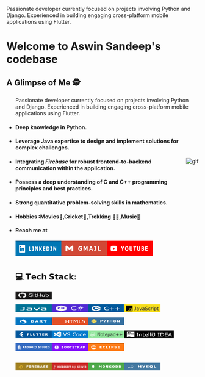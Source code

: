 Passionate developer currently focused on projects involving Python and Django. Experienced in building engaging cross-platform mobile applications using Flutter.

<h1>Welcome to Aswin Sandeep's codebase</h1>
<h2>A Glimpse of Me 🕵️</h2>
<ul>
Passionate developer currently focused on projects involving Python and Django. Experienced in building engaging cross-platform mobile applications using Flutter.
  <li><h4>Deep knowledge in Python.</h4></li>
  <li><h4>Leverage Java expertise to design and implement solutions for complex challenges.</h4></li>
  <img
  src="https://github.com/Aswin123445/Aswin123445/blob/main/asset/productive-inf(1).gif" 
  alt="gif" align="right" height="270px" 
/>  
<li><h4>Integrating <i>Firebase</i> for robust frontend-to-backend communication within the application.</h4></li>
<li><h4>Possess a deep understanding of C and C++ programming principles and best practices.</h4></li>
<li><h4>Strong quantitative problem-solving skills in mathematics.</h4></li>
<li><h4>Hobbies :Movies🎥,Cricket🏏,Trekking 🧗‍♂️,Music🎵</h4></li>
<li><h4>Reach me at</h4></li>
<a href="https://lnkd.in/gsGiJfcS">  <img src="https://github.com/Aswin123445/Aswin123445/blob/main/asset/linkedin.png" alt="photo" align="left" height="40px" width="120px">  </a>
<a href="mailto:aswinsandeep4@gmail.com">  <img src="https://github.com/Aswin123445/Aswin123445/blob/main/asset/gmail.png" alt="photo" align="left" height="40px" width="120px">  </a>
<a href="https://www.youtube.com/@AswinSandeep">  <img src="https://github.com/Aswin123445/Aswin123445/blob/main/asset/ut.png" alt="photo" align="left" height="40px" width="120px">  </a>
    </ul>
<br><br><br>
<ul>
<h2> 💻 𝗧𝗲𝗰𝗵 𝗦𝘁𝗮𝗰𝗸:</h2>
  <img src="https://github.com/Aswin123445/Aswin123445/blob/main/asset/github.png" alt="photo" align="left" height="20px" width="95px"><br><br>

<img src="https://github.com/Aswin123445/Aswin123445/blob/main/asset/java.png" alt="photo" align="left" height="20px" width="95px">
<img src="https://github.com/Aswin123445/Aswin123445/blob/main/asset/c.png" alt="photo" align="left" height="20px" width="95px">
<img src="https://github.com/Aswin123445/Aswin123445/blob/main/asset/cpp.png" alt="photo" align="left" height="20px" width="95px">
<img src="https://github.com/Aswin123445/Aswin123445/blob/main/asset/javascript.png" alt="photo" align="left" height="20px" width="95px"><br><br>
<img src="https://github.com/Aswin123445/Aswin123445/blob/main/asset/dart1.png" alt="photo" align="left" height="20px" width="95px">
<img src="https://github.com/Aswin123445/Aswin123445/blob/main/asset/html.png" alt="photo" align="left" height="20px" width="95px">
<img src="https://github.com/Aswin123445/Aswin123445/blob/main/asset/python.png" alt="photo" align="left" height="20px" width="95px"><br><br>
<img src="https://github.com/Aswin123445/Aswin123445/blob/main/asset/flutter.png" alt="photo" align="left" height="20px" width="95px">
<img src="https://github.com/Aswin123445/Aswin123445/blob/main/asset/vscode.png" alt="photo" align="left" height="20px" width="95px">
<img src="https://github.com/Aswin123445/Aswin123445/blob/main/asset/notepad.png" alt="photo" align="left" height="20px" width="95px">
<img src="https://github.com/Aswin123445/Aswin123445/blob/main/asset/Intellige.png" alt="photo" align="left" height="20px" width="130px"><br><br>
<img src="https://github.com/Aswin123445/Aswin123445/blob/main/asset/android.png" alt="photo" align="left" height="20px" width="95px">
<img src="https://github.com/Aswin123445/Aswin123445/blob/main/asset/bootstrap.png" alt="photo" align="left" height="20px" width="95px">
<img src="https://github.com/Aswin123445/Aswin123445/blob/main/asset/eclipse.png" alt="photo" align="left" height="20px" width="95px"><br><br><br>
<img src="https://github.com/Aswin123445/Aswin123445/blob/main/asset/firebase.png" alt="photo" align="left" height="20px" width="95px">
<img src="https://github.com/Aswin123445/Aswin123445/blob/main/asset/sqlserver.png" alt="photo" align="left" height="20px" width="95px">
<img src="https://github.com/Aswin123445/Aswin123445/blob/main/asset/mongodb.png" alt="photo" align="left" height="20px" width="95px">
<img src="https://github.com/Aswin123445/Aswin123445/blob/main/asset/mysql.png" alt="photo" align="left" height="20px" width="95px">

</ul>






